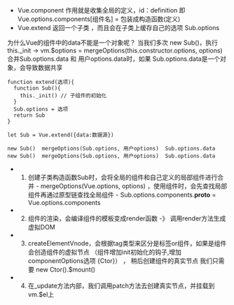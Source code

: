 - Vue.component 作用就是收集全局的定义，id：definition 即Vue.options.components[组件名] = 包装成构造函数(定义)
- Vue.extend 返回一个子类 ，而且会在子类上缓存自己的选项 Sub.options   

为什么Vue的组件中的data不能是一个对象呢？
当我们多次 new Sub()，执行 this._init -> vm.$options = mergeOptions(this.constructor.options, options)
合并Sub.options.data 和 用户options.data时，如果 Sub.options.data是一个对象，会导致数据共享

```
function extend(选项){
  function Sub(){
    this._init() // 子组件的初始化
  }
  Sub.options = 选项
  return Sub
}

let Sub = Vue.extend({data:数据源})

new Sub()  mergeOptions(Sub.options, 用户options)  Sub.options.data 
new Sub()  mergeOptions(Sub.options, 用户options)  Sub.options.data
```


- 1. 创建子类构造函数Sub时，会将全局的组件和自己定义的局部组件进行合并 - mergeOptions(Vue.options, options)  ，使用组件时，会先查找局部组件再通过原型链查找全局组件 - Sub.options.components.__proto__ = Vue.options.components

- 2. 组件的渲染，会编译组件的模板变成render函数  -》 调用render方法生成虚拟DOM

- 3. createElementVnode，会根据tag类型来区分是标签or组件，如果是组件会创造组件的虚拟节点 （组件增加init初始化的钩子,增加componentOptions选项 {Ctor}） ，
     稍后创建组件的真实节点 我们只需要 new Ctor().$mount()

- 4. 在_update方法内部，我们调用patch方法去创建真实节点，并挂载到vm.$el上